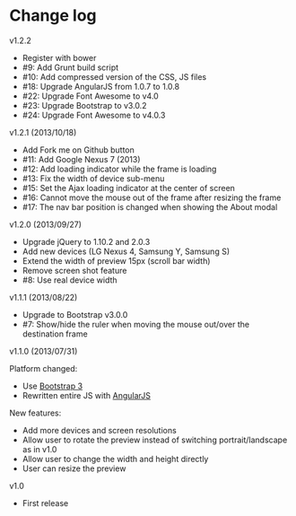 # Change log

v1.2.2

* Register with bower
* #9: Add Grunt build script
* #10: Add compressed version of the CSS, JS files
* #18: Upgrade AngularJS from 1.0.7 to 1.0.8
* #22: Upgrade Font Awesome to v4.0
* #23: Upgrade Bootstrap to v3.0.2
* #24: Upgrade Font Awesome to v4.0.3

v1.2.1 (2013/10/18)

* Add Fork me on Github button
* #11: Add Google Nexus 7 (2013)
* #12: Add loading indicator while the frame is loading
* #13: Fix the width of device sub-menu
* #15: Set the Ajax loading indicator at the center of screen
* #16: Cannot move the mouse out of the frame after resizing the frame
* #17: The nav bar position is changed when showing the About modal

v1.2.0 (2013/09/27)

* Upgrade jQuery to 1.10.2 and 2.0.3
* Add new devices (LG Nexus 4, Samsung Y, Samsung S)
* Extend the width of preview 15px (scroll bar width)
* Remove screen shot feature
* #8: Use real device width

v1.1.1 (2013/08/22)

* Upgrade to Bootstrap v3.0.0
* #7: Show/hide the ruler when moving the mouse out/over the destination frame

v1.1.0 (2013/07/31)

Platform changed:

* Use [Bootstrap 3](http://getbootstrap.com)
* Rewritten entire JS with [AngularJS](http://angularjs.org)

New features:

* Add more devices and screen resolutions
* Allow user to rotate the preview instead of switching portrait/landscape as in v1.0
* Allow user to change the width and height directly
* User can resize the preview

v1.0

* First release